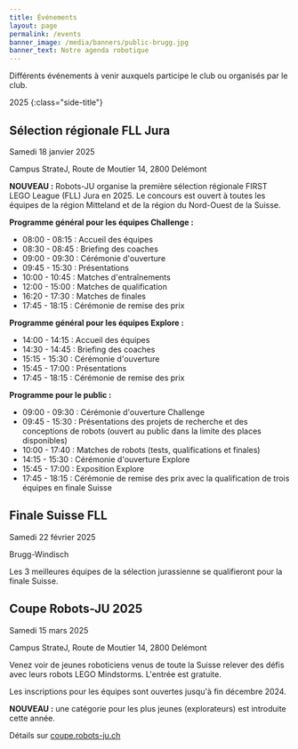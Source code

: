 ```yaml
---
title: Événements
layout: page
permalink: /events
banner_image: /media/banners/public-brugg.jpg
banner_text: Notre agenda robotique
---
```


Différents événements à venir auxquels participe le club ou organisés par le club.

2025
{:class="side-title"}

## Sélection régionale FLL Jura

<i class="fa fa-calendar"></i> Samedi 18 janvier 2025

<i class="fa fa-map-marker"></i> Campus StrateJ, Route de Moutier 14, 2800 Delémont

**NOUVEAU :** Robots-JU organise la première sélection régionale FIRST LEGO League (FLL) Jura en 2025.
Le concours est ouvert à toutes les équipes de la région Mitteland et de la région du Nord-Ouest de la Suisse.

**Programme général pour les équipes Challenge :**
- 08:00 - 08:15 : Accueil des équipes
- 08:30 - 08:45 : Briefing des coaches
- 09:00 - 09:30 : Cérémonie d'ouverture
- 09:45 - 15:30 : Présentations
- 10:00 - 10:45 : Matches d'entraînements
- 12:00 - 15:00 : Matches de qualification
- 16:20 - 17:30 : Matches de finales
- 17:45 - 18:15 : Cérémonie de remise des prix

**Programme général pour les équipes Explore :**
- 14:00 - 14:15 : Accueil des équipes
- 14:30 - 14:45 : Briefing des coaches
- 15:15 - 15:30 : Cérémonie d'ouverture
- 15:45 - 17:00 : Présentations
- 17:45 - 18:15 : Cérémonie de remise des prix

**Programme pour le public :**
- 09:00 - 09:30 : Cérémonie d'ouverture Challenge
- 09:45 - 15:30 : Présentations des projets de recherche et des conceptions de robots (ouvert au public dans la limite des places disponibles)
- 10:00 - 17:40 : Matches de robots (tests, qualifications et finales)
- 14:15 - 15:30 : Cérémonie d'ouverture Explore
- 15:45 - 17:00 : Exposition Explore
- 17:45 - 18:15 : Cérémonie de remise des prix avec la qualification de trois équipes en finale Suisse

## Finale Suisse FLL

<i class="fa fa-calendar"></i> Samedi 22 février 2025

<i class="fa fa-map-marker"></i> Brugg-Windisch

Les 3 meilleures équipes de la sélection jurassienne se qualifieront pour la finale Suisse.

## Coupe Robots-JU 2025

<i class="fa fa-calendar"></i> Samedi 15 mars 2025

<i class="fa fa-map-marker"></i> Campus StrateJ, Route de Moutier 14, 2800 Delémont

Venez voir de jeunes roboticiens venus de toute la Suisse relever des défis avec leurs robots LEGO Mindstorms.
L'entrée est gratuite.

Les inscriptions pour les équipes sont ouvertes jusqu'à fin décembre 2024.

**NOUVEAU :** une catégorie pour les plus jeunes (explorateurs) est introduite cette année.

Détails sur [coupe.robots-ju.ch](https://coupe.robots-ju.ch/)
